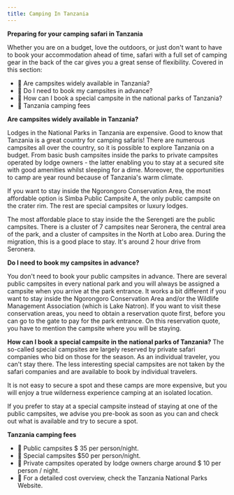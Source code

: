 ```yaml
---
title: Camping In Tanzania
---
```


**Preparing for your camping safari in Tanzania**

Whether you are on a budget, love the outdoors, or just don't want to have to book your accommodation ahead of time, safari with a full set of camping gear in the back of the car gives you a great sense of flexibility. Covered in this section:

- 🎱 Are campsites widely available in Tanzania?
- 🎱 Do I need to book my campsites in advance?
- 🎱 How can I book a special campsite in the national parks of Tanzania?
- 🎱 Tanzania camping fees



**Are campsites widely available in Tanzania?**

Lodges in the National Parks in Tanzania are expensive. Good to know that Tanzania is a great country for camping safaris! There are numerous campsites all over the country, so it is possible to explore Tanzania on a budget. From basic bush campsites inside the parks to private campsites operated by lodge owners - the latter enabling you to stay at a secured site with good amenities whilst sleeping for a dime. Moreover, the opportunities to camp are year round because of Tanzania's warm climate.

If you want to stay inside the Ngorongoro Conservation Area, the most affordable option is Simba Public Campsite A, the only public campsite on the crater rim. The rest are special campsites or luxury lodges.

The most affordable place to stay inside the the Serengeti are the public campsites. There is a cluster of 7 campsites near Seronera, the central area of the park, and a cluster of campsites in the North at Lobo area. During the migration, this is a good place to stay. It's around 2 hour drive from Seronera.

**Do I need to book my campsites in advance?**

You don't need to book your public campsites in advance. There are several public campsites in every national park and you will always be assigned a campsite when you arrive at the park entrance. It works a bit different if you want to stay inside the Ngorongoro Conservation Area and/or the Wildlife Management Association (which is Lake Natron). If you want to visit these conservation areas, you need to obtain a reservation quote first, before you can go to the gate to pay for the park entrance. On this reservation quote, you have to mention the campsite where you will be staying.

**How can I book a special campsite in the national parks of Tanzania?**
The so-called special campsites are largely reserved by private safari companies who bid on those for the season. As an individual traveler, you can't stay there. The less interesting special campsites are not taken by the safari companies and are available to book by individual travelers.

It is not easy to secure a spot and these camps are more expensive, but you will enjoy a true wilderness experience camping at an isolated location.

If you prefer to stay at a special campsite instead of staying at one of the public campsites, we advise you pre-book as soon as you can and check out what is available and try to secure a spot.

**Tanzania camping fees**

- 🎱 Public campsites $ 35 per person/night.
- 🎱 Special campsites $50 per person/night.
- 🎱 Private campsites operated by lodge owners charge around $ 10 per person / night.
- 🎱 For a detailed cost overview, check the Tanzania National Parks Website.
